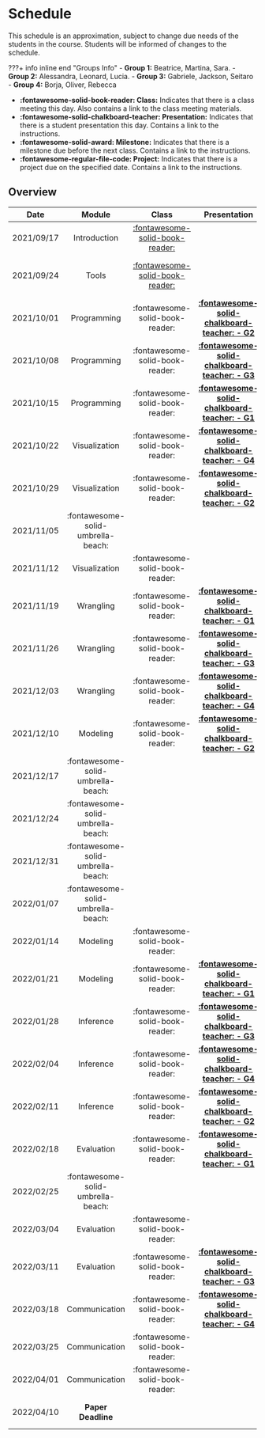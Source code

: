 # Schedule

This schedule is an approximation, subject to change due needs of the students in the course. Students will be informed of changes to the schedule.

???+ info inline end "Groups Info"
    - **Group 1:**  Beatrice, Martina, Sara.
    - **Group 2:**  Alessandra, Leonard, Lucia.
    - **Group 3:** Gabriele, Jackson, Seitaro
    - **Group 4:** Borja, Oliver, Rebecca

- **:fontawesome-solid-book-reader: Class:** Indicates that there is a class meeting this day. Also contains a link to the class meeting materials.
- **:fontawesome-solid-chalkboard-teacher: Presentation:** Indicates that there is a student presentation this day. Contains a link to the instructions.
- **:fontawesome-solid-award: Milestone:** Indicates that there is a milestone due before the next class. Contains a link to the instructions.
- **:fontawesome-regular-file-code: Project:** Indicates that there is a project due on the specified date. Contains a link to the instructions.


## Overview

| Date       | Module                             | Class                                                      | Presentation                                                                   | Deadline                                                                                                                                            |
| :-:        | :-:                                | :-:                                                        | :-:                                                                            | :-:                                                                                                                                                 |
| 2021/09/17 | Introduction                       | [:fontawesome-solid-book-reader:](modules/introduction.md) |                                                                                |                                                                                                                                                     |
| 2021/09/24 | Tools                              | [:fontawesome-solid-book-reader:](modules/tools.md)        |                                                                                | [**:fontawesome-regular-paper-plane: Onboarding**](resources/onboarding.md)                                                                         |
| 2021/10/01 | Programming                        | :fontawesome-solid-book-reader:                            | [**:fontawesome-solid-chalkboard-teacher: - G2**](activities/participation.md) | [**:fontawesome-solid-award: Idea**](https://colab.research.google.com/github/mickaeltemporao/data-analysis/blob/main/materials/assignment-1.ipynb) |
| 2021/10/08 | Programming                        | :fontawesome-solid-book-reader:                            | [**:fontawesome-solid-chalkboard-teacher: - G3**](activities/participation.md) |                                                                                                                                                     |
| 2021/10/15 | Programming                        | :fontawesome-solid-book-reader:                            | [**:fontawesome-solid-chalkboard-teacher: - G1**](activities/participation.md) |                                                                                                                                                     |
| 2021/10/22 | Visualization                      | :fontawesome-solid-book-reader:                            | [**:fontawesome-solid-chalkboard-teacher: - G4**](activities/participation.md) |                                                                                                                                                     |
| 2021/10/29 | Visualization                      | :fontawesome-solid-book-reader:                            | [**:fontawesome-solid-chalkboard-teacher: - G2**](activities/participation.md) | **:fontawesome-solid-award: Proposal**                                                                                                              |
| 2021/11/05 | :fontawesome-solid-umbrella-beach: |                                                            |                                                                                |                                                                                                                                                     |
| 2021/11/12 | Visualization                      | :fontawesome-solid-book-reader:                            |                                                                                |                                                                                                                                                     |
| 2021/11/19 | Wrangling                          | :fontawesome-solid-book-reader:                            | [**:fontawesome-solid-chalkboard-teacher: - G1**](activities/participation.md) |                                                                                                                                                     |
| 2021/11/26 | Wrangling                          | :fontawesome-solid-book-reader:                            | [**:fontawesome-solid-chalkboard-teacher: - G3**](activities/participation.md) |                                                                                                                                                     |
| 2021/12/03 | Wrangling                          | :fontawesome-solid-book-reader:                            | [**:fontawesome-solid-chalkboard-teacher: - G4**](activities/participation.md) |                                                                                                                                                     |
| 2021/12/10 | Modeling                           | :fontawesome-solid-book-reader:                            | [**:fontawesome-solid-chalkboard-teacher: - G2**](activities/participation.md) | **:fontawesome-solid-award: Exploration**                                                                                                           |
| 2021/12/17 | :fontawesome-solid-umbrella-beach: |                                                            |                                                                                |                                                                                                                                                     |
| 2021/12/24 | :fontawesome-solid-umbrella-beach: |                                                            |                                                                                |                                                                                                                                                     |
| 2021/12/31 | :fontawesome-solid-umbrella-beach: |                                                            |                                                                                |                                                                                                                                                     |
| 2022/01/07 | :fontawesome-solid-umbrella-beach: |                                                            |                                                                                |                                                                                                                                                     |
| 2022/01/14 | Modeling                           | :fontawesome-solid-book-reader:                            |                                                                                |                                                                                                                                                     |
| 2022/01/21 | Modeling                           | :fontawesome-solid-book-reader:                            | [**:fontawesome-solid-chalkboard-teacher: - G1**](activities/participation.md) | **:fontawesome-solid-award: Analysis**                                                                                                              |
| 2022/01/28 | Inference                          | :fontawesome-solid-book-reader:                            | [**:fontawesome-solid-chalkboard-teacher: - G3**](activities/participation.md) |                                                                                                                                                     |
| 2022/02/04 | Inference                          | :fontawesome-solid-book-reader:                            | [**:fontawesome-solid-chalkboard-teacher: - G4**](activities/participation.md) |                                                                                                                                                     |
| 2022/02/11 | Inference                          | :fontawesome-solid-book-reader:                            | [**:fontawesome-solid-chalkboard-teacher: - G2**](activities/participation.md) |                                                                                                                                                     |
| 2022/02/18 | Evaluation                         | :fontawesome-solid-book-reader:                            | [**:fontawesome-solid-chalkboard-teacher: - G1**](activities/participation.md) | **:fontawesome-solid-award: Modeling**                                                                                                              |
| 2022/02/25 | :fontawesome-solid-umbrella-beach: |                                                            |                                                                                |                                                                                                                                                     |
| 2022/03/04 | Evaluation                         | :fontawesome-solid-book-reader:                            |                                                                                |                                                                                                                                                     |
| 2022/03/11 | Evaluation                         | :fontawesome-solid-book-reader:                            | [**:fontawesome-solid-chalkboard-teacher: - G3**](activities/participation.md) |                                                                                                                                                     |
| 2022/03/18 | Communication                      | :fontawesome-solid-book-reader:                            | [**:fontawesome-solid-chalkboard-teacher: - G4**](activities/participation.md) | **:fontawesome-solid-award: Draft**                                                                                                                 |
| 2022/03/25 | Communication                      | :fontawesome-solid-book-reader:                            |                                                                                |                                                                                                                                                     |
| 2022/04/01 | Communication                      | :fontawesome-solid-book-reader:                            |                                                                                |                                                                                                                                                     |
| 2022/04/10 | **Paper Deadline**                 |                                                            |                                                                                | **:fontawesome-regular-file-code: Paper**                                                                                                           |

